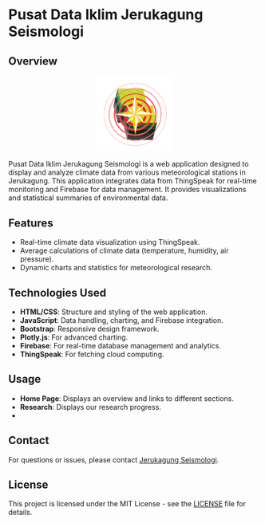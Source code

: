 # Pusat Data Iklim Jerukagung Seismologi

## Overview

<p align="center">
  <img src="./public/Logo.png" alt="Logo" width="150"/>
</p>

Pusat Data Iklim Jerukagung Seismologi is a web application designed to display and analyze climate data from various meteorological stations in Jerukagung. This application integrates data from ThingSpeak for real-time monitoring and Firebase for data management. It provides visualizations and statistical summaries of environmental data.

## Features

- Real-time climate data visualization using ThingSpeak.
- Average calculations of climate data (temperature, humidity, air pressure).
- Dynamic charts and statistics for meteorological research.

## Technologies Used

- **HTML/CSS**: Structure and styling of the web application.
- **JavaScript**: Data handling, charting, and Firebase integration.
- **Bootstrap**: Responsive design framework.
- **Plotly.js**: For advanced charting.
- **Firebase**: For real-time database management and analytics.
- **ThingSpeak**: For fetching cloud computing.

## Usage

- **Home Page**: Displays an overview and links to different sections.
- **Research**: Displays our research progress.
-

## Contact

For questions or issues, please contact [Jerukagung Seismologi](mailto:evanalifwidhyatma@gmail.com).

## License

This project is licensed under the MIT License - see the [LICENSE](LICENSE) file for details.
